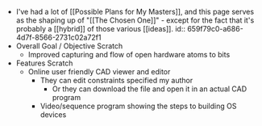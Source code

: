 - I've had a lot of [[Possible Plans for My Masters]], and this page serves as the shaping up of "[[The Chosen One]]" - except for the fact that it's probably a [[hybrid]] of those various [[ideas]].
  id:: 659f79c0-a686-4d7f-8566-2731c02a72f1
- Overall Goal / Objective Scratch
	- Improved capturing and flow of open hardware atoms to bits
- Features Scratch
	- Online user friendly CAD viewer and editor
		- They can edit constraints specified my author
			- Or they can download the file and open it in an actual CAD program
		- Video/sequence program showing the steps to building OS devices